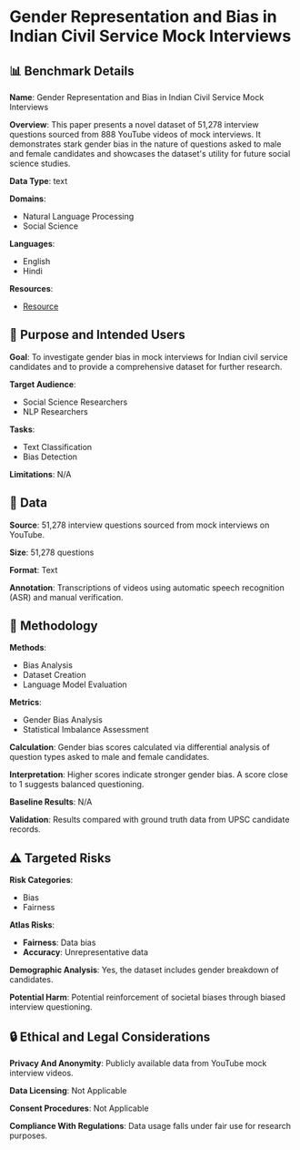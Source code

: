 # Gender Representation and Bias in Indian Civil Service Mock Interviews

## 📊 Benchmark Details

**Name**: Gender Representation and Bias in Indian Civil Service Mock Interviews

**Overview**: This paper presents a novel dataset of 51,278 interview questions sourced from 888 YouTube videos of mock interviews. It demonstrates stark gender bias in the nature of questions asked to male and female candidates and showcases the dataset's utility for future social science studies.

**Data Type**: text

**Domains**:
- Natural Language Processing
- Social Science

**Languages**:
- English
- Hindi

**Resources**:
- [Resource](https://arxiv.org/abs/2409.12194)

## 🎯 Purpose and Intended Users

**Goal**: To investigate gender bias in mock interviews for Indian civil service candidates and to provide a comprehensive dataset for further research.

**Target Audience**:
- Social Science Researchers
- NLP Researchers

**Tasks**:
- Text Classification
- Bias Detection

**Limitations**: N/A

## 💾 Data

**Source**: 51,278 interview questions sourced from mock interviews on YouTube.

**Size**: 51,278 questions

**Format**: Text

**Annotation**: Transcriptions of videos using automatic speech recognition (ASR) and manual verification.

## 🔬 Methodology

**Methods**:
- Bias Analysis
- Dataset Creation
- Language Model Evaluation

**Metrics**:
- Gender Bias Analysis
- Statistical Imbalance Assessment

**Calculation**: Gender bias scores calculated via differential analysis of question types asked to male and female candidates.

**Interpretation**: Higher scores indicate stronger gender bias. A score close to 1 suggests balanced questioning.

**Baseline Results**: N/A

**Validation**: Results compared with ground truth data from UPSC candidate records.

## ⚠️ Targeted Risks

**Risk Categories**:
- Bias
- Fairness

**Atlas Risks**:
- **Fairness**: Data bias
- **Accuracy**: Unrepresentative data

**Demographic Analysis**: Yes, the dataset includes gender breakdown of candidates.

**Potential Harm**: Potential reinforcement of societal biases through biased interview questioning.

## 🔒 Ethical and Legal Considerations

**Privacy And Anonymity**: Publicly available data from YouTube mock interview videos.

**Data Licensing**: Not Applicable

**Consent Procedures**: Not Applicable

**Compliance With Regulations**: Data usage falls under fair use for research purposes.
